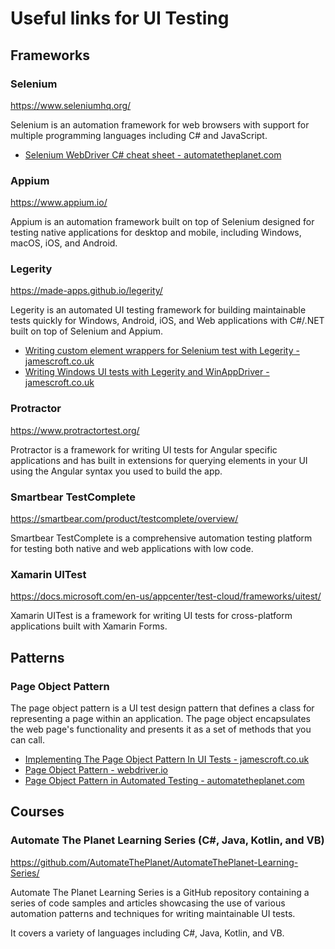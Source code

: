 # Useful links for UI Testing

## Frameworks

### Selenium

<https://www.seleniumhq.org/>

Selenium is an automation framework for web browsers with support for multiple programming languages including C# and JavaScript.

- [Selenium WebDriver C# cheat sheet - automatetheplanet.com](https://www.automatetheplanet.com/selenium-webdriver-csharp-cheat-sheet/)

### Appium

<https://www.appium.io/>

Appium is an automation framework built on top of Selenium designed for testing native applications for desktop and mobile, including Windows, macOS, iOS, and Android.

### Legerity

<https://made-apps.github.io/legerity/>

Legerity is an automated UI testing framework for building maintainable tests quickly for Windows, Android, iOS, and Web applications with C#/.NET built on top of Selenium and Appium.

- [Writing custom element wrappers for Selenium test with Legerity - jamescroft.co.uk](https://www.jamescroft.co.uk/custom-element-wrappers-for-selenium-tests-with-legerity/)
- [Writing Windows UI tests with Legerity and WinAppDriver - jamescroft.co.uk](https://www.jamescroft.co.uk/windows-ui-testing-with-legerity/)

### Protractor

<https://www.protractortest.org/>

Protractor is a framework for writing UI tests for Angular specific applications and has built in extensions for querying elements in your UI using the Angular syntax you used to build the app.

### Smartbear TestComplete

<https://smartbear.com/product/testcomplete/overview/>

Smartbear TestComplete is a comprehensive automation testing platform for testing both native and web applications with low code.

### Xamarin UITest

<https://docs.microsoft.com/en-us/appcenter/test-cloud/frameworks/uitest/>

Xamarin UITest is a framework for writing UI tests for cross-platform applications built with Xamarin Forms.

## Patterns

### Page Object Pattern

The page object pattern is a UI test design pattern that defines a class for representing a page within an application. The page object encapsulates the web page's functionality and presents it as a set of methods that you can call.

- [Implementing The Page Object Pattern In UI Tests - jamescroft.co.uk](https://www.jamescroft.co.uk/implementing-the-page-object-pattern-in-ui-tests/)
- [Page Object Pattern - webdriver.io](https://webdriver.io/docs/pageobjects)
- [Page Object Pattern in Automated Testing - automatetheplanet.com](https://www.automatetheplanet.com/page-object-pattern/)

## Courses

### Automate The Planet Learning Series (C#, Java, Kotlin, and VB)

<https://github.com/AutomateThePlanet/AutomateThePlanet-Learning-Series/>

Automate The Planet Learning Series is a GitHub repository containing a series of code samples and articles showcasing the use of various automation patterns and techniques for writing maintainable UI tests.

It covers a variety of languages including C#, Java, Kotlin, and VB.